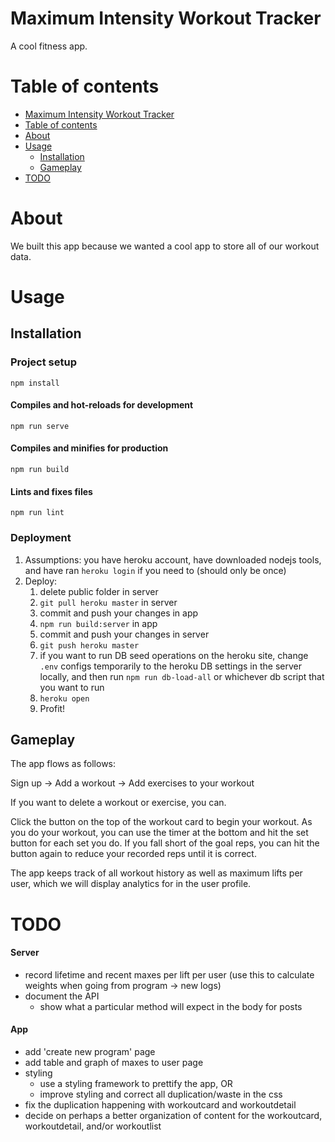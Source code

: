 Maximum Intensity Workout Tracker
=========

A cool fitness app.

<!-- **App:** [![Build Status](https://travis-ci.org/Team-Knockout/state-craft.svg?branch=master)](https://travis-ci.org/Team-Knockout/state-craft)
**Server:** [![Build Status](https://travis-ci.org/Team-Knockout/state-craft.svg?branch=master)](https://travis-ci.org/Team-Knockout/state-craft) -->

Table of contents
=================

<!--ts-->
   * [Maximum Intensity Workout Tracker](#Maximum-Intensity-Workout-Tracker)
   * [Table of contents](#table-of-contents)
   * [About](#about)
   * [Usage](#usage)
      * [Installation](#installation)
      * [Gameplay](#gameplay)
   * [TODO](#TODO)
<!--te-->

About
============

We built this app because we wanted a cool app to store all of our workout data.

Usage
=====

Installation
-----

### Project setup
```
npm install
```

#### Compiles and hot-reloads for development
```
npm run serve
```

#### Compiles and minifies for production
```
npm run build
```

#### Lints and fixes files
```
npm run lint
```

### Deployment

1. Assumptions: you have heroku account, have downloaded nodejs tools, and have ran `heroku login` if you need to (should only be once)
2. Deploy:
    1. delete public folder in server
    2. `git pull heroku master` in server
    3. commit and push your changes in app
    4. `npm run build:server` in app
    5. commit and push your changes in server
    6. `git push heroku master`
    7. if you want to run DB seed operations on the heroku site, change `.env` configs temporarily to the heroku DB settings in the server locally, and then run `npm run db-load-all` or whichever db script that you want to run
    8. `heroku open`
    9. Profit!

Gameplay
-----------

The app flows as follows:

Sign up -> Add a workout -> Add exercises to your workout

If you want to delete a workout or exercise, you can.

Click the button on the top of the workout card to begin your workout. As you do your workout, you can use the timer at the bottom and hit the set button for each set you do. If you fall short of the goal reps, you can hit the button again to reduce your recorded reps until it is correct.

The app keeps track of all workout history as well as maximum lifts per user, which we will display analytics for in the user profile.

TODO
==========

#### Server

* record lifetime and recent maxes per lift per user (use this to calculate weights when going from program -> new logs)
* document the API
  * show what a particular method will expect in the body for posts

#### App

* add 'create new program' page
* add table and graph of maxes to user page
* styling
  * use a styling framework to prettify the app, OR
  * improve styling and correct all duplication/waste in the css
* fix the duplication happening with workoutcard and workoutdetail
* decide on perhaps a better organization of content for the workoutcard, workoutdetail, and/or workoutlist

